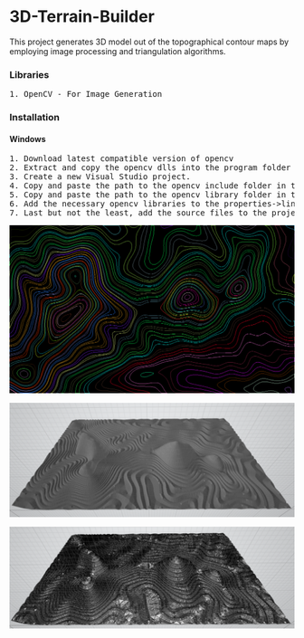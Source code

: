 # 3D-Terrain-Builder

This project generates 3D model out of the topographical contour maps by employing image processing 
and triangulation algorithms.

### Libraries
<pre>
1. OpenCV - For Image Generation
</pre>

### Installation

#### Windows

<pre>
1. Download latest compatible version of opencv
2. Extract and copy the opencv dlls into the program folder or in the windows/system32 directory.
3. Create a new Visual Studio project.
4. Copy and paste the path to the opencv include folder in the project properties->vc++ directories->Include.
5. Copy and paste the path to the opencv library folder in the project properties->vc++ directories->Libraries.
6. Add the necessary opencv libraries to the properties->linker->Input
7. Last but not the least, add the source files to the project...And the project is ready to run!
</pre>

![Contour Map](https://github.com/purvakulkarni15/3D-Terrain-Builder/blob/master/Edge.BMP)

![3D Reconstruction](https://github.com/purvakulkarni15/3D-Terrain-Builder/blob/master/TerrainBuilder.PNG)

![3D Reconstruction - Mesh](https://github.com/purvakulkarni15/3D-Terrain-Builder/blob/master/TerrainBuilderMesh.PNG)
